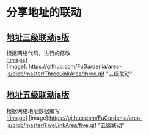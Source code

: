 分享地址的联动
==========
[地址三级联动js版](https://github.com/FuGardenia/area-js/tree/master/ThreeLinkArea)<br />  
------------
根据网络代码，进行的修改<br />
[![image]](https://github.com/FuGardenia/area-js/tree/master/ThreeLinkArea)  
[image]: https://github.com/FuGardenia/area-js/blob/master/ThreeLinkArea/three.gif "三级联动"

[地址五级联动js版](https://github.com/FuGardenia/area-js/tree/master/FiveLinkArea)<br />  
------------
根据网络地址数据编写<br/>
[![image]](https://github.com/FuGardenia/area-js/tree/master/FiveLinkArea) 
[image]:https://github.com/FuGardenia/area-js/blob/master/FiveLinkArea/five.gif "五级联动"
